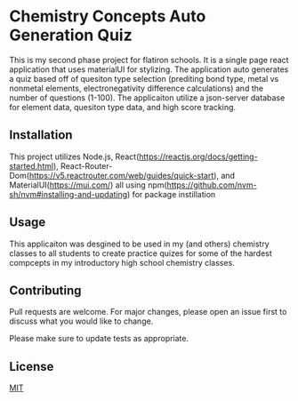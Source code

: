# Chemistry Concepts Auto Generation Quiz

This is my second phase project for flatiron schools. It is a single page react application that uses materialUI for stylizing. The application auto generates a quiz based off of quesiton type selection (prediting bond type, metal vs nonmetal elements, electronegativity difference calculations) and the number of questions (1-100). The applicaiton utilize a json-server database for element data, quesiton type data, and high score tracking. 

## Installation

This project utilizes Node.js, React(https://reactjs.org/docs/getting-started.html), React-Router-Dom(https://v5.reactrouter.com/web/guides/quick-start), and MaterialUI(https://mui.com/) all using npm(https://github.com/nvm-sh/nvm#installing-and-updating) for package instillation

## Usage

This applicaiton was desgined to be used in my (and others) chemistry classes to all students to create practice quizes for some of the hardest compcepts in my introductory high school chemistry classes. 

## Contributing
Pull requests are welcome. For major changes, please open an issue first to discuss what you would like to change.

Please make sure to update tests as appropriate.

## License
[MIT](https://choosealicense.com/licenses/mit/)